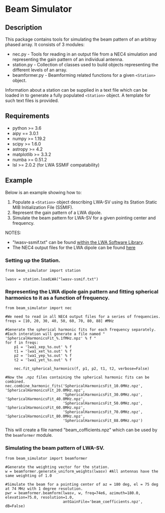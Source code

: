 Beam Simulator
==============


Description
-----------
This package contains tools for simulating the beam pattern of an arbitray phased array. It consists of 3 modules:
* nec.py - Tools for reading in an output file from a NEC4 simulation and representing the gain pattern of an individual antenna.
* station.py - Collection of classes used to build objects representing the different levels of an array.
* beamformer.py - Beamforming related functions for a given `<Station>` object.

Information about a station can be supplied in a text file which can be loaded in to generate a fully populated `<Station>` object.
A template for such text files is provided.

Requirements
------------
* python >= 3.6
* aipy == 3.0.1
* numpy >= 1.19.2
* scipy >= 1.6.0
* astropy >= 4.2
* matplotlib >= 3.3.2
* numba >= 0.51.2
* lsl >= 2.0.2 (for LWA SSMIF compatability)

Example
-------
Below is an example showing how to:
1. Populate a `<Station>` object describing LWA-SV using its Station Static MIB Initialization File (SSMIF).
1. Represent the gain pattern of a LWA dipole.
1. Simulate the beam pattern for LWA-SV for a given pointing center and frequency.

NOTES:
* "lwasv-ssmif.txt" can be found [within the LWA Software Library](https://github.com/lwa-project/lsl/tree/master/lsl/data).
* The NEC4 output files for the LWA dipole can be found [here](http://fornax.phys.unm.edu/lwa/trac/browser/trunk/DipoleResponse)

### Setting up the Station.
```
from beam_simulator import station

lwasv = station.loadLWA("lwasv-ssmif.txt")
```

### Representing the LWA dipole gain pattern and fitting spherical harmonics to it as a function of frequency.
```
from beam_simulator import nec

#We need to read in all NEC4 output files for a series of frequencies.
freqs = [10, 20, 30, 40, 50, 60, 70, 80, 88] #MHz

#Generate the spherical harmonic fits for each frequency separately.
#Each interation will generate a file named " 'SphericalHarmonicsFit_%.1fMHz.npz' % f "
for f in freqs:
    p1 = 'lwa1_xep_%s.out' % f
    t1 = 'lwa1_xet_%s.out' % f
    p2 = 'lwa1_yep_%s.out' % f
    t2 = 'lwa1_yet_%s.out' % f

    nec.fit_spherical_harmonics(f, p1, p2, t1, t2, verbose=False)

#Now the .npz files containing the spherical harmonic fits can be combined.
nec.combine_harmonic_fits('SphericalHarmonicsFit_10.0MHz.npz', 'SphericalHarmonicsFit_20.0MHz.npz',
                          'SphericalHarmonicsFit_30.0MHz.npz', 'SphericalHarmonicsFit_40.0MHz.npz',
                          'SphericalHarmonicsFit_50.0MHz.npz', 'SphericalHarmonicsFit_60.0MHz.npz',
                          'SphericalHarmonicsFit_70.0MHz.npz', 'SphericalHarmonicsFit_80.0MHz.npz',
                          'SphericalHarmonicsFit_88.0MHz.npz')    
```

This will create a file named "beam_cofficients.npz" which can be used by the `beamformer` module.

### Simulating the beam pattern of LWA-SV.
```
from beam_simulator import beamformer

#Generate the weighting vector for the station.
w = beamformer.generate_uniform_weights(lwasv) #All antennas have the same weighting of 1.0

#Simulate the beam for a pointing center of az = 180 deg, el = 75 deg at 74 MHz with 1 degree resolution.
pwr = beamformer.beamform(lwasv, w, freq=74e6, azimuth=180.0, elevation=75.0, resolution=1.0,
                          antGainFile='beam_coefficients.npz', dB=False)
```
